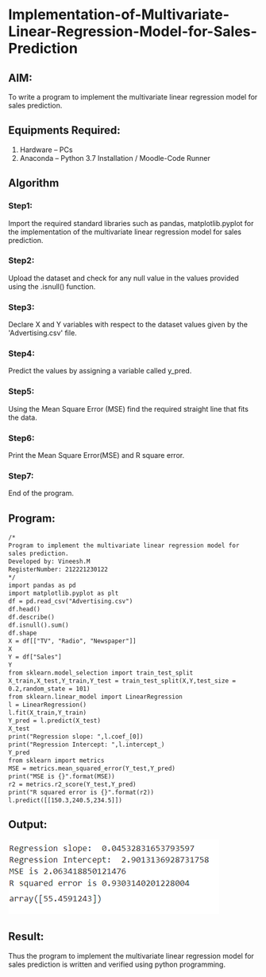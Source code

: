 # Implementation-of-Multivariate-Linear-Regression-Model-for-Sales-Prediction

## AIM:
To write a program to implement the multivariate linear regression model for sales prediction.

## Equipments Required:
1. Hardware – PCs
2. Anaconda – Python 3.7 Installation / Moodle-Code Runner

## Algorithm
### Step1: 
Import the required standard libraries such as pandas, matplotlib.pyplot for the implementation of the multivariate linear regression model for sales prediction.
### Step2: 
Upload the dataset and check for any null value in the values provided using the .isnull() function.
### Step3: 
Declare X and Y variables with respect to the dataset values given by the 'Advertising.csv' file.
### Step4: 
Predict the values by assigning a variable called y_pred.
### Step5:
Using the Mean Square Error (MSE) find the required straight line that fits the data.
### Step6:
Print the Mean Square Error(MSE) and R square error.
### Step7:
End of the program.
## Program:
```
/*
Program to implement the multivariate linear regression model for sales prediction.
Developed by: Vineesh.M
RegisterNumber: 212221230122
*/
import pandas as pd
import matplotlib.pyplot as plt
df = pd.read_csv("Advertising.csv")
df.head()
df.describe()
df.isnull().sum()
df.shape
X = df[["TV", "Radio", "Newspaper"]]
X
Y = df["Sales"]
Y
from sklearn.model_selection import train_test_split
X_train,X_test,Y_train,Y_test = train_test_split(X,Y,test_size = 0.2,random_state = 101)
from sklearn.linear_model import LinearRegression
l = LinearRegression()
l.fit(X_train,Y_train)
Y_pred = l.predict(X_test)
X_test
print("Regression slope: ",l.coef_[0])
print("Regression Intercept: ",l.intercept_)
Y_pred
from sklearn import metrics
MSE = metrics.mean_squared_error(Y_test,Y_pred)
print("MSE is {}".format(MSE))
r2 = metrics.r2_score(Y_test,Y_pred)
print("R squared error is {}".format(r2))
l.predict([[150.3,240.5,234.5]])

```

## Output:
![multivariate linear regression model for sales prediction](ml4.png)


## Result:
Thus the program to implement the multivariate linear regression model for sales prediction is written and verified using python programming.

